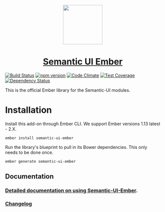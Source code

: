 <!-- Logo -->
<p align="center">
  <a href="http://semantic-org.github.io/Semantic-UI-Ember">
    <img height="128" width="128" src="http://www.semantic-ui.com/images/logo.png">
  </a>
</p>

<!-- Name -->
<h1 align="center">
  <a href="http://semantic-org.github.io/Semantic-UI-Ember">Semantic UI Ember</a>
</h1>

[![Build Status](https://travis-ci.org/Semantic-Org/Semantic-UI-Ember.svg)](https://travis-ci.org/Semantic-Org/Semantic-UI-Ember)
[![npm version](https://badge.fury.io/js/semantic-ui-ember.svg)](http://badge.fury.io/js/semantic-ui-ember)
[![Code Climate](https://codeclimate.com/github/Semantic-Org/Semantic-UI-Ember/badges/gpa.svg)](https://codeclimate.com/github/Semantic-Org/Semantic-UI-Ember)
[![Test Coverage](https://codeclimate.com/github/Semantic-Org/Semantic-UI-Ember/badges/coverage.svg)](https://codeclimate.com/github/Semantic-Org/Semantic-UI-Ember/coverage)
[![Dependency Status](https://david-dm.org/Semantic-Org/Semantic-UI-Ember.svg)](https://david-dm.org/Semantic-Org/Semantic-UI-Ember)




This is the official Ember library for the Semantic-UI modules.

# Installation

Install this add-on through Ember CLI. We support Ember versions 1.13 latest - 2.X.

```
ember install semantic-ui-ember
```

Run the library's blueprint to pull in its Bower dependencies. This only needs to be done once.

```
ember generate semantic-ui-ember
```

## Documentation

### [Detailed documentation on using Semantic-UI-Ember](http://Semantic-Org.github.io/Semantic-UI-Ember).

### [Changelog](CHANGELOG.md)
